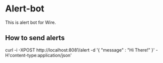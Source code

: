# Alert-bot
This is alert bot for Wire.

## How to send alerts
curl -i -XPOST http://localhost:8081/alert -d '{ "message" : "Hi There!" }' -H'content-type:application/json'
